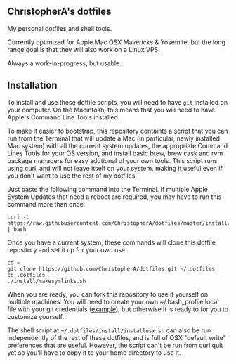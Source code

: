 ChristopherA's dotfiles
-----------------------

My personal dotfiles and shell tools.

Currently optimized for Apple Mac OSX Mavericks & Yosemite, but the long range goal is that they will also work on a Linux VPS.

Always a work-in-progress, but usable.

Installation
------------

To install and use these dotfile scripts, you will need to have `git` installed on your computer. On the Macintosh, this means that you will need to have Apple's Command Line Tools installed.

To make it easier to bootstrap, this repository containts a script that you can run from the Terminal that will update a Mac (in particular, newly installed Mac system) with all the current system updates, the appropriate Command Lines Tools for your OS version, and install basic brew, brew cask and rvm package managers for easy addtional of your own tools. This script runs using curl, and will not leave itself on your system, making it useful even if you don't want to use the rest of my dotfiles.

Just paste the following command into the Terminal. If multiple Apple System Updates that need a reboot are required, you may have to run this command more than once:

```
curl -L https://raw.githubusercontent.com/ChristopherA/dotfiles/master/install/allosxupdates.sh | bash
```
Once you have a current system, these commands will clone this dotfile repository and set it up for your own use.

```
cd ~
git clone https://github.com/ChristopherA/dotfiles.git ~/.dotfiles
cd .dotfiles
./install/makesymlinks.sh
```
When you are ready, you can fork this repository to use it yourself on multiple machines. You will need to create your own ~/.bash_profile.local file with your git credentials ([example](https://gist.github.com/ChristopherA/503b172a5fcae5410492)), but otherwise it is ready to for you to customize yourself.

The shell script at `~/.dotfiles/install/installosx.sh` can also be run independently of the rest of these dotfiles, and is full of OSX "default write" preferences that are useful. However, the script can't be run from curl quit yet so you'll have to copy it to your home directory to use it.
